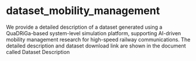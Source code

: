 # dataset_mobility_management
We provide a detailed description of a dataset generated using a QuaDRiGa-based system-level simulation platform, supporting AI-driven mobility management research for high-speed railway communications. The detailed description and dataset download link are shown in the document called Dataset Description
